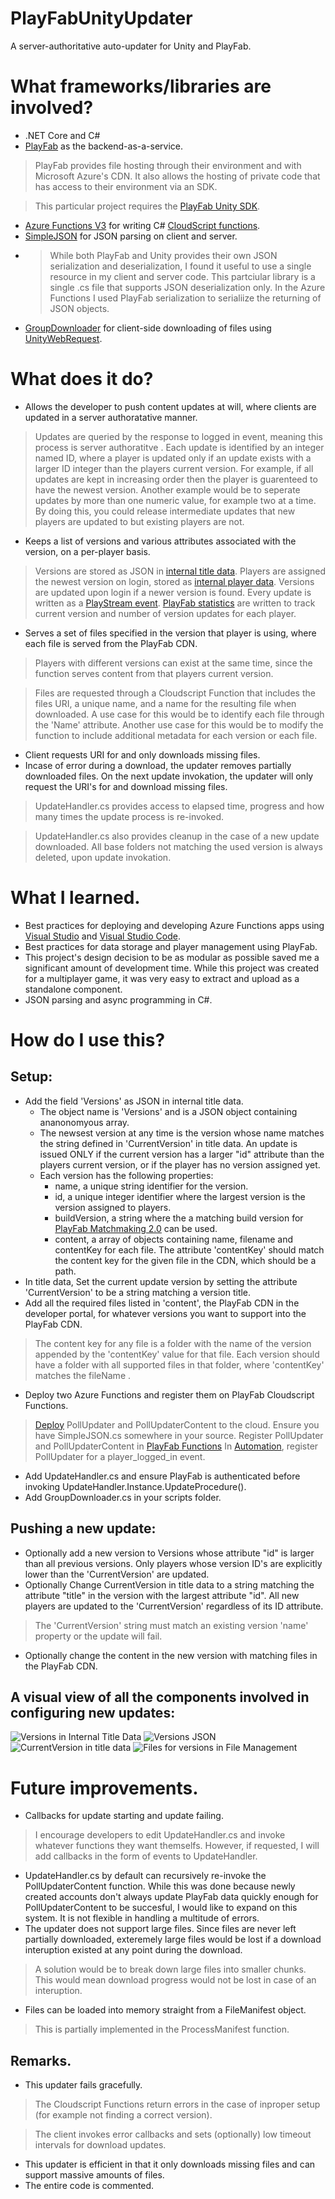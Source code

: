 # PlayFabUnityUpdater
A server-authoritative auto-updater for Unity and PlayFab.

# What frameworks/libraries are involved?
- .NET Core and C#
- [PlayFab](https://playfab.com/) as the backend-as-a-service.
> PlayFab provides file hosting through their environment and with Microsoft Azure's CDN. It also allows the hosting of private code that has access to their environment via an SDK.

> This particular project requires the [PlayFab Unity SDK](https://docs.microsoft.com/en-us/gaming/playfab/sdks/unity3d/). 
- [Azure Functions V3](https://docs.microsoft.com/en-us/azure/azure-functions/functions-versions) for writing C# [CloudScript functions](https://docs.microsoft.com/en-us/gaming/playfab/features/automation/cloudscript-af/).
- [SimpleJSON](https://github.com/HenrikPoulsen/SimpleJSON) for JSON parsing on client and server.
- > While both PlayFab and Unity provides their own JSON serialization and deserialization, I found it useful to use a single resource in my client and server code. This partciular library is a single .cs file that supports JSON deserialization only. In the Azure Functions I used PlayFab serialization to serialiize the returning of JSON objects.
- [GroupDownloader](https://github.com/jpgordon00/UnityGroupDownloader) for client-side downloading of files using [UnityWebRequest](https://docs.unity3d.com/ScriptReference/Networking.UnityWebRequest.html).

# What does it do?
- Allows the developer to push content updates at will, where clients are updated in a server authoratative manner.
> Updates are queried by the response to logged in event, meaning this process is server authoratitve . Each update is identified by an integer named ID, where a player is updated only if an update exists with a larger ID integer than the players current version. For example, if all updates are kept in increasing order then the player is guarenteed to have the newest version. Another example would be to seperate updates by more than one numeric value, for example two at a time. By doing this, you could release intermediate updates that new players are updated to but existing players are not.
- Keeps a list of versions and various attributes associated with the version, on a per-player basis.
> Versions are stored as JSON in [internal title data](https://docs.microsoft.com/en-us/gaming/playfab/features/data/titledata/quickstart). Players are assigned the newest version on login, stored as [internal player data](https://docs.microsoft.com/en-us/rest/api/playfab/server/player-data-management/getuserinternaldata?view=playfab-rest). Versions are updated upon login if a newer version is found. Every update is written as a [PlayStream event](https://docs.microsoft.com/en-us/rest/api/playfab/events/playstream-events/writeevents?view=playfab-rest). [PlayFab statistics](https://docs.microsoft.com/en-us/gaming/playfab/features/data/playerdata/using-player-statistics) are written to track current version and number of version updates for each player.
- Serves a set of files specified in the version that player is using, where each file is served from the PlayFab CDN.
> Players with different versions can exist at the same time, since the function serves content from that players current version. 

> Files are requested through a Cloudscript Function that includes the files URI, a unique name, and a name for the resulting file when downloaded. A use case for this would be to identify each file through the 'Name' attribute. Another use case for this would be to modify the function to include additional metadata for each version or each file.
- Client requests URI for and only downloads missing files.
- Incase of error during a download, the updater removes partially downloaded files. On the next update invokation, the updater will only request the URI's for and download missing files.
> UpdateHandler.cs provides access to elapsed time, progress and how many times the update process is re-invoked.

> UpdateHandler.cs also provides cleanup in the case of a new update downloaded. All base folders not matching the used version is always deleted, upon update invokation.

# What I learned.
- Best practices for deploying and developing Azure Functions apps using [Visual Studio](https://visualstudio.microsoft.com/) and [Visual Studio Code](https://code.visualstudio.com/).
- Best practices for data storage and player management using PlayFab.
- This project's design decision to be as modular as possible saved me a significant amount of development time. While this project was created for a multiplayer game, it was very easy to extract and upload as a standalone component.
- JSON parsing and async programming in C#.

# How do I use this?
## Setup:
- Add the field 'Versions' as JSON in internal title data.
    - The object name is 'Versions' and is a JSON object containing ananonomyous array. 
    - The newsest version at any time is the version whose name matches the string defined in 'CurrentVersion' in title data. An update is issued ONLY if the current version has a larger "id" attribute than the players current version, or if the player has no version assigned yet.
    - Each version has the following properties:
        - name, a unique string identifier for the version.
        - id, a unique integer identifier where the largest version is the version assigned to players.
        - buildVersion, a string where the a matching build version for [PlayFab Matchmaking 2.0](https://docs.microsoft.com/en-us/gaming/playfab/features/multiplayer/matchmaking/) can be used.
        - content, a array of objects containing name, filename and contentKey for each file. The attribute 'contentKey' should match the content key for the given file in the CDN, which should be a path.
- In title data, Set the current update version by setting the attribute 'CurrentVersion' to be a string matching a version title.
- Add all the required files listed in 'content', the PlayFab CDN in the developer portal, for whatever versions you want to support into the PlayFab CDN.
> The content key for any file is a folder with the name of the version appended by the 'contentKey' value for that file. Each version should have a folder with all supported files in that folder, where 'contentKey' matches the fileName    .
- Deploy two Azure Functions and register them on PlayFab Cloudscript Functions.
> [Deploy](https://docs.microsoft.com/en-us/azure/devops/pipelines/targets/azure-functions?view=azure-devops&tabs=dotnet-core%2Cyaml) PollUpdater and PollUpdaterContent to the cloud. Ensure you have SimpleJSON.cs somewhere in your source.
> Register PollUpdater and PollUpdaterContent in [PlayFab Functions](https://docs.microsoft.com/en-us/gaming/playfab/features/automation/cloudscript-af/quickstart)
> In [Automation](https://docs.microsoft.com/en-us/gaming/playfab/features/automation/), register PollUpdater for a player_logged_in event.
- Add UpdateHandler.cs and ensure PlayFab is authenticated before invoking UpdateHandler.Instance.UpdateProcedure().
- Add GroupDownloader.cs in your scripts folder.

## Pushing a new update:
- Optionally add a new version to Versions whose attribute "id" is larger than all previous versions. Only players whose version ID's are explicitly lower than the 'CurrentVersion' are updated.
- Optionally Change CurrentVersion in title data to a string matching the attribute "title" in the version with the largest attribute "id". All new players are updated to the 'CurrentVersion' regardless of its ID attribute.
> The 'CurrentVersion' string must match an existing version 'name' property or the update will fail.
- Optionally change the content in the new version with matching files in the PlayFab CDN.

## A visual view of all the components involved in configuring new updates:
![Versions in Internal Title Data](https://i.gyazo.com/d9f8fe798877b3f6e2d21a166d1bab4a.png)
![Versions JSON](https://i.gyazo.com/7942f1fe2e9bf4c3b664f18dfdc34b14.png)
![CurrentVersion in title data](https://i.gyazo.com/bac0068a2f19ec4e06296136d0681803.png)
![Files for versions in File Management](https://i.gyazo.com/32642f0fe8e07a7c0675046e4bdf3db1.png)

# Future improvements.
- Callbacks for update starting and update failing.
> I encourage developers to edit UpdateHandler.cs and invoke whatever functions they want themselfs. However, if requested, I will add callbacks in the form of events to UpdateHandler.
- UpdateHandler.cs by default can recursively re-invoke the PollUpdaterContent function. While this was done because newly created accounts don't always update PlayFab data quickly enough for PollUpdaterContent to be succesful, I would like to expand on this system. It is not flexible in handling a multitude of errors.
- The updater does not support large files. Since files are never left partially downloaded, exteremely large files would be lost if a download interuption existed at any point during the download.
> A solution would be to break down large files into smaller chunks. This would mean download progress would not be lost in case of an interuption.
- Files can be loaded into memory straight from a FileManifest object.
> This is partially implemented in the ProcessManifest function.

## Remarks.
- This updater fails gracefully.
> The Cloudscript Functions return errors in the case of inproper setup (for example not finding a correct version).

> The client invokes error callbacks and sets (optionally) low timeout intervals for download updates.
- This updater is efficient in that it only downloads missing files and can support massive amounts of files. 
- The entire code is commented.
